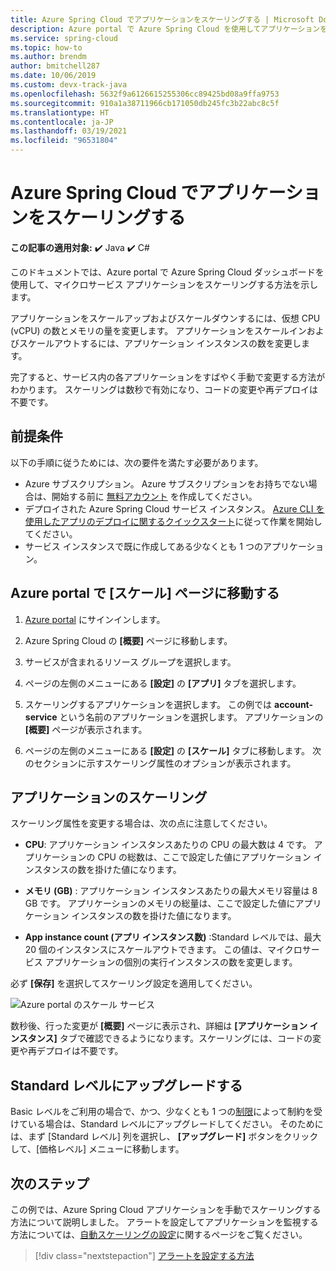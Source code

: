 ```yaml
---
title: Azure Spring Cloud でアプリケーションをスケーリングする | Microsoft Docs
description: Azure portal で Azure Spring Cloud を使用してアプリケーションをスケーリングする方法について説明します
ms.service: spring-cloud
ms.topic: how-to
ms.author: brendm
author: bmitchell287
ms.date: 10/06/2019
ms.custom: devx-track-java
ms.openlocfilehash: 5632f9a6126615255306cc89425bd08a9ffa9753
ms.sourcegitcommit: 910a1a38711966cb171050db245fc3b22abc8c5f
ms.translationtype: HT
ms.contentlocale: ja-JP
ms.lasthandoff: 03/19/2021
ms.locfileid: "96531804"
---
```

# <a name="scale-an-application-in-azure-spring-cloud"></a>Azure Spring Cloud でアプリケーションをスケーリングする

**この記事の適用対象:** ✔️ Java ✔️ C#

このドキュメントでは、Azure portal で Azure Spring Cloud ダッシュボードを使用して、マイクロサービス アプリケーションをスケーリングする方法を示します。

アプリケーションをスケールアップおよびスケールダウンするには、仮想 CPU (vCPU) の数とメモリの量を変更します。 アプリケーションをスケールインおよびスケールアウトするには、アプリケーション インスタンスの数を変更します。

完了すると、サービス内の各アプリケーションをすばやく手動で変更する方法がわかります。 スケーリングは数秒で有効になり、コードの変更や再デプロイは不要です。

## <a name="prerequisites"></a>前提条件

以下の手順に従うためには、次の要件を満たす必要があります。

* Azure サブスクリプション。 Azure サブスクリプションをお持ちでない場合は、開始する前に [無料アカウント](https://azure.microsoft.com/free/?WT.mc_id=A261C142F) を作成してください。 
* デプロイされた Azure Spring Cloud サービス インスタンス。  [Azure CLI を使用したアプリのデプロイに関するクイックスタート](spring-cloud-quickstart.md)に従って作業を開始してください。
* サービス インスタンスで既に作成してある少なくとも 1 つのアプリケーション。

## <a name="navigate-to-the-scale-page-in-the-azure-portal"></a>Azure portal で [スケール] ページに移動する

1. [Azure portal](https://portal.azure.com) にサインインします。

1. Azure Spring Cloud の **[概要]** ページに移動します。

1. サービスが含まれるリソース グループを選択します。

1. ページの左側のメニューにある **[設定]** の **[アプリ]** タブを選択します。

1. スケーリングするアプリケーションを選択します。 この例では **account-service** という名前のアプリケーションを選択します。 アプリケーションの **[概要]** ページが表示されます。

1. ページの左側のメニューにある **[設定]** の **[スケール]** タブに移動します。 次のセクションに示すスケーリング属性のオプションが表示されます。

## <a name="scale-your-application"></a>アプリケーションのスケーリング

スケーリング属性を変更する場合は、次の点に注意してください。

* **CPU**: アプリケーション インスタンスあたりの CPU の最大数は 4 です。 アプリケーションの CPU の総数は、ここで設定した値にアプリケーション インスタンスの数を掛けた値になります。

* **メモリ (GB)** : アプリケーション インスタンスあたりの最大メモリ容量は 8 GB です。 アプリケーションのメモリの総量は、ここで設定した値にアプリケーション インスタンスの数を掛けた値になります。

* **App instance count (アプリ インスタンス数)** :Standard レベルでは、最大 20 個のインスタンスにスケールアウトできます。 この値は、マイクロサービス アプリケーションの個別の実行インスタンスの数を変更します。

必ず **[保存]** を選択してスケーリング設定を適用してください。

![Azure portal のスケール サービス](media/spring-cloud-tutorial-scale-manual/scale-up-out.png)

数秒後、行った変更が **[概要]** ページに表示され、詳細は **[アプリケーション インスタンス]** タブで確認できるようになります。スケーリングには、コードの変更や再デプロイは不要です。

## <a name="upgrade-to-the-standard-tier"></a>Standard レベルにアップグレードする
Basic レベルをご利用の場合で、かつ、少なくとも 1 つの[制限](spring-cloud-quotas.md)によって制約を受けている場合は、Standard レベルにアップグレードしてください。 そのためには、まず [Standard レベル] 列を選択し、 **[アップグレード]** ボタンをクリックして、[価格レベル] メニューに移動します。

## <a name="next-steps"></a>次のステップ

この例では、Azure Spring Cloud アプリケーションを手動でスケーリングする方法について説明しました。 アラートを設定してアプリケーションを監視する方法については、[自動スケーリングの設定](spring-cloud-tutorial-setup-autoscale.md)に関するページをご覧ください。

> [!div class="nextstepaction"]
> [アラートを設定する方法](spring-cloud-tutorial-alerts-action-groups.md)
